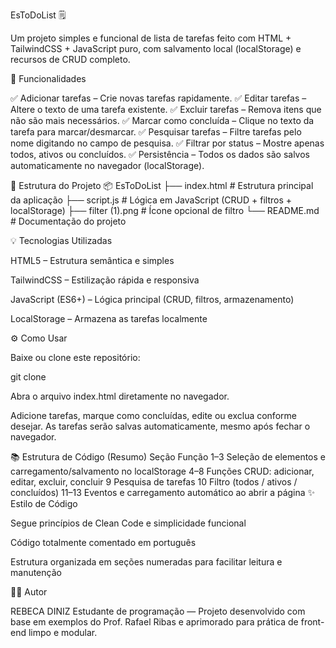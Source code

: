 EsToDoList 🗒️

Um projeto simples e funcional de lista de tarefas feito com HTML + TailwindCSS + JavaScript puro, com salvamento local (localStorage) e recursos de CRUD completo.

🚀 Funcionalidades

✅ Adicionar tarefas – Crie novas tarefas rapidamente.
✅ Editar tarefas – Altere o texto de uma tarefa existente.
✅ Excluir tarefas – Remova itens que não são mais necessários.
✅ Marcar como concluída – Clique no texto da tarefa para marcar/desmarcar.
✅ Pesquisar tarefas – Filtre tarefas pelo nome digitando no campo de pesquisa.
✅ Filtrar por status – Mostre apenas todos, ativos ou concluídos.
✅ Persistência – Todos os dados são salvos automaticamente no navegador (localStorage).

🧱 Estrutura do Projeto
📦 EsToDoList
├── index.html         # Estrutura principal da aplicação
├── script.js          # Lógica em JavaScript (CRUD + filtros + localStorage)
├── filter (1).png     # Ícone opcional de filtro
└── README.md          # Documentação do projeto

💡 Tecnologias Utilizadas

HTML5 – Estrutura semântica e simples

TailwindCSS – Estilização rápida e responsiva

JavaScript (ES6+) – Lógica principal (CRUD, filtros, armazenamento)

LocalStorage – Armazena as tarefas localmente

⚙️ Como Usar

Baixe ou clone este repositório:

git clone 


Abra o arquivo index.html diretamente no navegador.

Adicione tarefas, marque como concluídas, edite ou exclua conforme desejar.
As tarefas serão salvas automaticamente, mesmo após fechar o navegador.

📚 Estrutura de Código (Resumo)
Seção	Função
1–3	Seleção de elementos e carregamento/salvamento no localStorage
4–8	Funções CRUD: adicionar, editar, excluir, concluir
9	Pesquisa de tarefas
10	Filtro (todos / ativos / concluídos)
11–13	Eventos e carregamento automático ao abrir a página
✨ Estilo de Código

Segue princípios de Clean Code e simplicidade funcional

Código totalmente comentado em português

Estrutura organizada em seções numeradas para facilitar leitura e manutenção

👨‍💻 Autor

REBECA DINIZ
Estudante de programação — Projeto desenvolvido com base em exemplos do Prof. Rafael Ribas e aprimorado para prática de front-end limpo e modular.